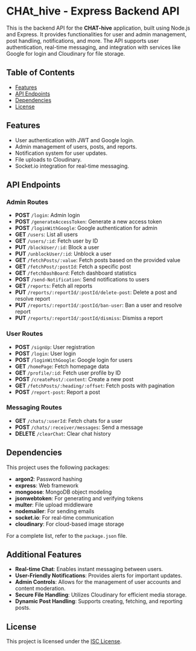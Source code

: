 # CHAt_hive - Express Backend API

This is the backend API for the **CHAT-hive** application, built using Node.js and Express. It provides functionalities for user and admin management, post handling, notifications, and more. The API supports user authentication, real-time messaging, and integration with services like Google for login and Cloudinary for file storage.

## Table of Contents
- [Features](#features)
- [API Endpoints](#api-endpoints)
- [Dependencies](#dependencies)
- [License](#license)

## Features
- User authentication with JWT and Google login.
- Admin management of users, posts, and reports.
- Notification system for user updates.
- File uploads to Cloudinary.
- Socket.io integration for real-time messaging.

## API Endpoints

### Admin Routes
- **POST** `/login`: Admin login
- **POST** `/generateAccessToken`: Generate a new access token
- **POST** `/loginWithGoogle`: Google authentication for admin
- **GET** `/users`: List all users
- **GET** `/users/:id`: Fetch user by ID
- **PUT** `/blockUser/:id`: Block a user
- **PUT** `/unblockUser/:id`: Unblock a user
- **GET** `/fetchPosts/:value`: Fetch posts based on the provided value
- **GET** `/fetchPost/:postId`: Fetch a specific post
- **GET** `/fetchDashBoard`: Fetch dashboard statistics
- **POST** `/send-Notification`: Send notifications to users
- **GET** `/reports`: Fetch all reports
- **PUT** `/reports/:reportId/:postId/delete-post`: Delete a post and resolve report
- **PUT** `/reports/:reportId/:postId/ban-user`: Ban a user and resolve report
- **PUT** `/reports/:reportId/:postId/dismiss`: Dismiss a report

### User Routes
- **POST** `/signUp`: User registration
- **POST** `/login`: User login
- **POST** `/loginWithGoogle`: Google login for users
- **GET** `/homePage`: Fetch homepage data
- **GET** `/profile/:id`: Fetch user profile by ID
- **POST** `/createPost/:content`: Create a new post
- **GET** `/fetchPosts/:heading/:offset`: Fetch posts with pagination
- **POST** `/report-post`: Report a post

### Messaging Routes
- **GET** `/chats/:userId`: Fetch chats for a user
- **POST** `/chats/:receiver/messages`: Send a message
- **DELETE** `/clearChat`: Clear chat history

## Dependencies

This project uses the following packages:
- **argon2**: Password hashing
- **express**: Web framework
- **mongoose**: MongoDB object modeling
- **jsonwebtoken**: For generating and verifying tokens
- **multer**: File upload middleware
- **nodemailer**: For sending emails
- **socket.io**: For real-time communication
- **cloudinary**: For cloud-based image storage

For a complete list, refer to the `package.json` file.

## Additional Features
- **Real-time Chat**: Enables instant messaging between users.
- **User-Friendly Notifications**: Provides alerts for important updates.
- **Admin Controls**: Allows for the management of user accounts and content moderation.
- **Secure File Handling**: Utilizes Cloudinary for efficient media storage.
- **Dynamic Post Handling**: Supports creating, fetching, and reporting posts.

## License

This project is licensed under the [ISC License](LICENSE).
